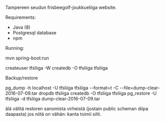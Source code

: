 

Tampereen seudun frisbeegolf-joukkueliiga website.

Requirements:

* Java (8)
* Postgresql database
* npm

Running:

mvn spring-boot:run



createuser tfsliiga -W
createdb -O tfsliiga tfsliiga

Backup/restore


pg_dump -h localhost -U tfsliiga tfsliiga --format=t -C --file=dump-clear-2016-07-09.tar
dropdb tfsliiga
createdb -O tfsliiga tfsliiga
pg_restore -U tfsliiga -d tfsliiga dump-clear-2016-07-09.tar

älä välitä restoren sanomista virheistä (jostain public scheman diipa
daapasta) jos niitä on vähän: kanta toimii silti.



